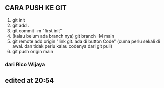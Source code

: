 ## CARA PUSH KE GIT

1. git init
2. git add .
3. git commit -m "first init"
4. (kalau belum ada branch nya) git branch -M main
5. git remote add origin "link git. ada di button Code" (cuma perlu sekali di awal. dan tidak perlu kalau codenya dari git pull)
6. git push origin main

### dari Rico Wijaya

## edited at 20:54

